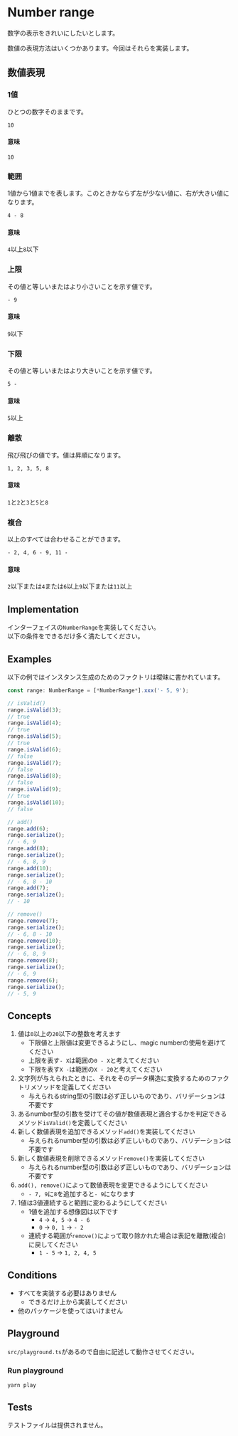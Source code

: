 # Number range

数字の表示をきれいにしたいとします。

数値の表現方法はいくつかあります。今回はそれらを実装します。

## 数値表現

### 1値

ひとつの数字そのままです。

```
10
```

#### 意味

`10`

### 範囲

1値から1値までを表します。このときかならず左が少ない値に、右が大きい値になります。

```
4 - 8
```

#### 意味

`4`以上`8`以下

### 上限

その値と等しいまたはより小さいことを示す値です。

```
- 9
```

#### 意味

`9`以下

### 下限

その値と等しいまたはより大きいことを示す値です。

```
5 -
```

#### 意味

`5`以上

### 離散

飛び飛びの値です。値は昇順になります。

```
1, 2, 3, 5, 8
```

#### 意味

`1`と`2`と`3`と`5`と`8`

### 複合

以上のすべては合わせることができます。

```
- 2, 4, 6 - 9, 11 -
```

#### 意味

`2`以下または`4`または`6`以上`9`以下または`11`以上

## Implementation

インターフェイスの`NumberRange`を実装してください。  
以下の条件をできるだけ多く満たしてください。

## Examples

以下の例ではインスタンス生成のためのファクトリは曖昧に書かれています。

```typescript
const range: NumberRange = [*NumberRange*].xxx('- 5, 9');

// isValid()
range.isValid(3);
// true
range.isValid(4);
// true
range.isValid(5);
// true
range.isValid(6);
// false
range.isValid(7);
// false
range.isValid(8);
// false
range.isValid(9);
// true
range.isValid(10);
// false

// add()
range.add(6);
range.serialize();
// - 6, 9
range.add(8);
range.serialize();
// - 6, 8, 9
range.add(10);
range.serialize();
// - 6, 8 - 10
range.add(7);
range.serialize();
// - 10

// remove()
range.remove(7);
range.serialize();
// - 6, 8 - 10
range.remove(10);
range.serialize();
// - 6, 8, 9
range.remove(8);
range.serialize();
// - 6, 9
range.remove(6);
range.serialize();
// - 5, 9
```

## Concepts

1. 値は`0`以上の`20`以下の整数を考えます
    * 下限値と上限値は変更できるようにし、magic numberの使用を避けてください
    * 上限を表す`- X`は範囲の`0 - X`と考えてください
    * 下限を表す`X -`は範囲の`X - 20`と考えてください
1. 文字列が与えられたときに、それをそのデータ構造に変換するためのファクトリメソッドを定義してください
    * 与えられるstring型の引数は必ず正しいものであり、バリデーションは不要です
1. あるnumber型の引数を受けてその値が数値表現と適合するかを判定できるメソッド`isValid()`を定義してください
1. 新しく数値表現を追加できるメソッド`add()`を実装してください
    * 与えられるnumber型の引数は必ず正しいものであり、バリデーションは不要です
1. 新しく数値表現を削除できるメソッド`remove()`を実装してください
    * 与えられるnumber型の引数は必ず正しいものであり、バリデーションは不要です
1. `add(), remove()`によって数値表現を変更できるようにしてください
    * `- 7, 9`に`8`を追加すると`- 9`になります
1. 1値は3値連続すると範囲に変わるようにしてください
    * 1値を追加する想像図は以下です
        * `4` -> `4, 5` -> `4 - 6`
        * `0` -> `0, 1` -> `- 2`
    * 連続する範囲が`remove()`によって取り除かれた場合は表記を離散(複合)に戻してください
        * `1 - 5` -> `1, 2, 4, 5`

## Conditions

* すべてを実装する必要はありません
    * できるだけ上から実装してください
* 他のパッケージを使ってはいけません

## Playground

`src/playground.ts`があるので自由に記述して動作させてください。

### Run playground

```
yarn play
```

## Tests

テストファイルは提供されません。